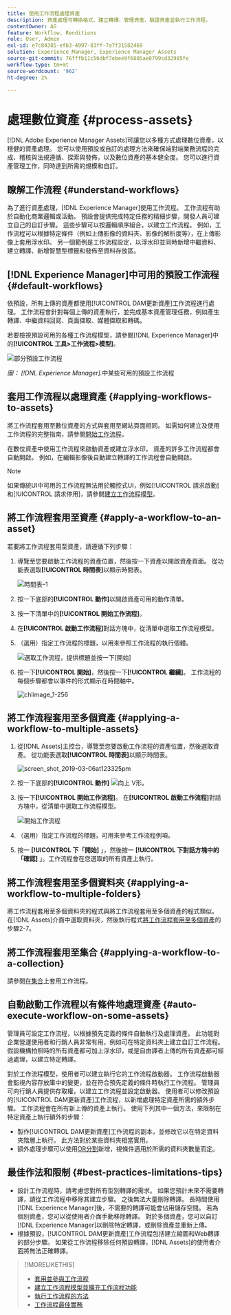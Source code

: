 ```yaml
---
title: 使用工作流程處理資產
description: 資產處理可轉換格式、建立轉譯、管理資產、驗證資產並執行工作流程。
contentOwner: AG
feature: Workflow, Renditions
role: User, Admin
exl-id: e7c84385-efb3-4997-83ff-7a7f31582469
solution: Experience Manager, Experience Manager Assets
source-git-commit: 76fffb11c56dbf7ebee9f6805ae0799cd32985fe
workflow-type: tm+mt
source-wordcount: '962'
ht-degree: 2%

---
```


# 處理數位資產 {#process-assets}

[!DNL Adobe Experience Manager Assets]可讓您以多種方式處理數位資產，以穩健的資產處理。 您可以使用預設或自訂的處理方法來確保端對端業務流程的完成、稽核與法規遵循、探索與發佈，以及數位資產的基本健全度。 您可以進行資產管理工作，同時達到所需的規模和自訂。

## 瞭解工作流程 {#understand-workflows}

為了進行資產處理，[!DNL Experience Manager]使用工作流程。 工作流程有助於自動化商業邏輯或活動。 預設會提供完成特定任務的精細步驟，開發人員可建立自己的自訂步驟。 這些步驟可以按邏輯順序組合，以建立工作流程。 例如，工作流程可以根據特定條件（例如上傳影像的資料夾、影像的解析度等），在上傳影像上套用浮水印。 另一個範例是工作流程設定，以浮水印並同時新增中繼資料、建立轉譯、新增智慧型標籤和發佈至資料存放區。

## [!DNL Experience Manager]中可用的預設工作流程 {#default-workflows}

依預設，所有上傳的資產都使用[!UICONTROL DAM更新資產]工作流程進行處理。 工作流程會針對每個上傳的資產執行，並完成基本資產管理任務，例如產生轉譯、中繼資料回寫、頁面擷取、媒體擷取和轉碼。

若要檢視預設可用的各種工作流程模型，請參閱[!DNL Experience Manager]中的&#x200B;**[!UICONTROL 工具>工作流程>模型]**。

![部分預設工作流程](assets/aem-default-workflows.png)

*圖： [!DNL Experience Manager].*&#x200B;中某些可用的預設工作流程

## 套用工作流程以處理資產 {#applying-workflows-to-assets}

將工作流程套用至數位資產的方式與套用至網站頁面相同。 如需如何建立及使用工作流程的完整指南，請參閱[開始工作流程](/help/sites-authoring/workflows-participating.md)。

在數位資產中使用工作流程來啟動資產或建立浮水印。 資產的許多工作流程都會自動開啟。 例如，在編輯影像後自動建立轉譯的工作流程會自動開啟。

>[!NOTE]
>
>如果傳統UI中可用的工作流程無法用於觸控式UI，例如[!UICONTROL 請求啟動]和[!UICONTROL 請求停用]，請參閱[建立工作流程模型](/help/sites-developing/workflows-models.md#classic2touchui)。

## 將工作流程套用至資產 {#apply-a-workflow-to-an-asset}

<!-- 
TBD: Add animated GIF for these steps instead of all these screenshots.
-->
若要將工作流程套用至資產，請遵循下列步驟：

1. 導覽至您要啟動工作流程的資產位置，然後按一下資產以開啟資產頁面。 從功能表選取&#x200B;**[!UICONTROL 時間表]**&#x200B;以顯示時間表。

   ![時間表–1](assets/timeline.png)

1. 按一下底部的&#x200B;**[!UICONTROL 動作]**&#x200B;以開啟資產可用的動作清單。

1. 按一下清單中的&#x200B;**[!UICONTROL 開始工作流程]**。

1. 在&#x200B;**[!UICONTROL 啟動工作流程]**&#x200B;對話方塊中，從清單中選取工作流程模型。

1. （選用）指定工作流程的標題，以用來參照工作流程的執行個體。

   ![選取工作流程，提供標題並按一下[開始]](assets/start-workflow.png)

1. 按一下&#x200B;**[!UICONTROL 開始]**，然後按一下&#x200B;**[!UICONTROL 繼續]**。 工作流程的每個步驟都會以事件的形式顯示在時間軸中。

   ![chlimage_1-256](assets/chlimage_1-52.png)

## 將工作流程套用至多個資產 {#applying-a-workflow-to-multiple-assets}

1. 從[!DNL Assets]主控台，導覽至您要啟動工作流程的資產位置，然後選取資產。 從功能表選取&#x200B;**[!UICONTROL 時間表]**&#x200B;以顯示時間表。

   ![screen_shot_2019-03-06at123325pm](assets/chlimage_1-136.png)

1. 按一下底部的&#x200B;**[!UICONTROL 動作]** ![向上](assets/do-not-localize/chevron-up-icon.png) V形。
1. 按一下&#x200B;**[!UICONTROL 開始工作流程]**。 在&#x200B;**[!UICONTROL 啟動工作流程]**&#x200B;對話方塊中，從清單中選取工作流程模型。

   ![開始工作流程](assets/start-workflow.png)

1. （選用）指定工作流程的標題，可用來參考工作流程例項。
1. 按一 **[!UICONTROL 下「開始]** 」，然後按一 **[!UICONTROL 下對話方塊中的「確認]** 」。工作流程會在您選取的所有資產上執行。

## 將工作流程套用至多個資料夾 {#applying-a-workflow-to-multiple-folders}

將工作流程套用至多個資料夾的程式與將工作流程套用至多個資產的程式類似。 在[!DNL Assets]介面中選取資料夾，然後執行程式[將工作流程套用至多個資產](/help/assets/assets-workflow.md#applying-a-workflow-to-multiple-assets)的步驟2-7。

## 將工作流程套用至集合 {#applying-a-workflow-to-a-collection}

請參閱[在集合](/help/assets/manage-collections.md#running-a-workflow-on-a-collection)上套用工作流程。

## 自動啟動工作流程以有條件地處理資產 {#auto-execute-workflow-on-some-assets}

管理員可設定工作流程，以根據預先定義的條件自動執行及處理資產。 此功能對企業營運使用者和行銷人員非常有用，例如可在特定資料夾上建立自訂工作流程。 假設機構拍照時的所有資產都可加上浮水印，或是自由譯者上傳的所有資產都可經過處理，以建立特定轉譯。

對於工作流程模型，使用者可以建立執行它的工作流程啟動器。 工作流程啟動器會監視內容存放庫中的變更，並在符合預先定義的條件時執行工作流程。 管理員可向行銷人員提供存取權，以建立工作流程並設定啟動器。 使用者可以修改預設的[!UICONTROL DAM更新資產]工作流程，以新增處理特定資產所需的額外步驟。 工作流程會在所有新上傳的資產上執行。 使用下列其中一個方法，來限制在特定資產上執行額外的步驟：

* 製作[!UICONTROL DAM更新資產]工作流程的副本，並修改它以在特定資料夾階層上執行。 此方法對於某些資料夾相當實用。
* 額外處理步驟可以使用[OR分割](/help/sites-developing/workflows-step-ref.md#or-split)新增，視條件適用於所需的資料夾數量而定。

## 最佳作法和限制 {#best-practices-limitations-tips}

* 設計工作流程時，請考慮您對所有型別轉譯的需求。 如果您預計未來不需要轉譯，請從工作流程中移除其建立步驟。 之後無法大量刪除轉譯。 長時間使用[!DNL Experience Manager]後，不需要的轉譯可能會佔用儲存空間。 若為個別資產，您可以從使用者介面手動移除轉譯。 對於多個資產，您可以自訂[!DNL Experience Manager]以刪除特定轉譯，或刪除資產並重新上傳。
* 根據預設，[!UICONTROL DAM更新資產]工作流程包括建立縮圖和Web轉譯的部分步驟。 如果從工作流程移除任何預設轉譯，[!DNL Assets]的使用者介面將無法正確轉譯。

>[!MORELIKETHIS]
>
>* [套用並參與工作流程](/help/sites-authoring/workflows.md)
>* [建立工作流程模型並擴充工作流程功能](/help/sites-developing/workflows.md)
>* [執行工作流程的方法](/help/sites-administering/workflows-starting.md)
>* [工作流程最佳實務](/help/sites-developing/workflows-best-practices.md)
